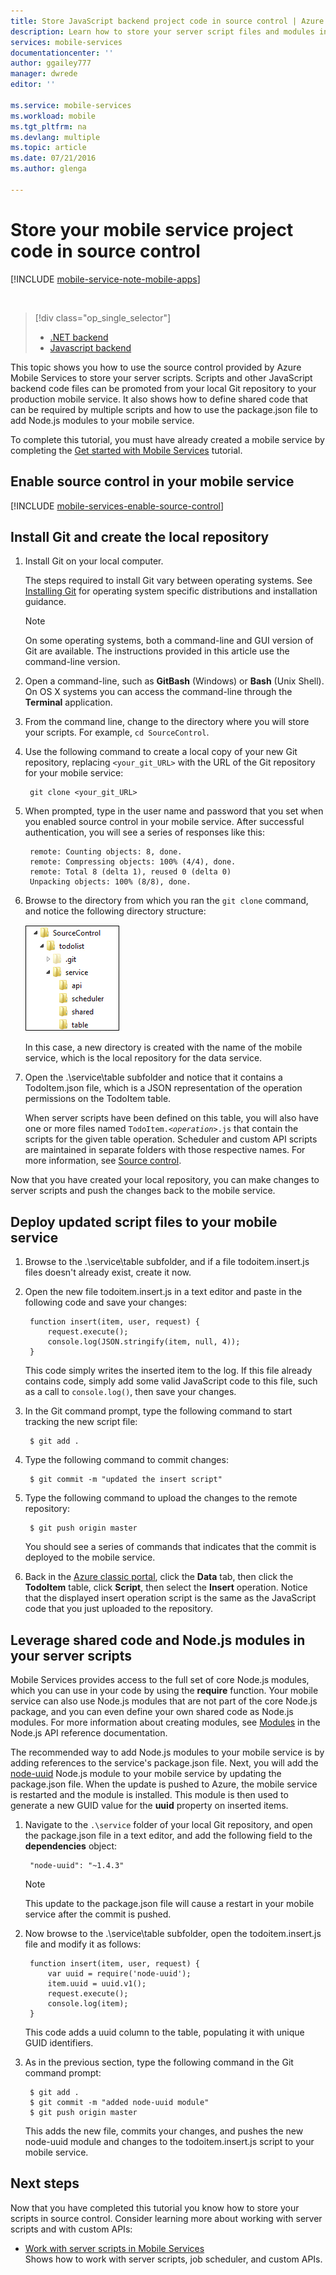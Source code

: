 ```yaml
---
title: Store JavaScript backend project code in source control | Azure Mobile Services
description: Learn how to store your server script files and modules in a local Git repo on your computer.
services: mobile-services
documentationcenter: ''
author: ggailey777
manager: dwrede
editor: ''

ms.service: mobile-services
ms.workload: mobile
ms.tgt_pltfrm: na
ms.devlang: multiple
ms.topic: article
ms.date: 07/21/2016
ms.author: glenga

---
```

# Store your mobile service project code in source control
[!INCLUDE [mobile-service-note-mobile-apps](../../includes/mobile-services-note-mobile-apps.md)]

&nbsp;

> [!div class="op_single_selector"]
> * [.NET backend](mobile-services-dotnet-backend-store-code-source-control.md)
> * [Javascript backend](mobile-services-store-scripts-source-control.md)
> 
> 

This topic shows you how to use the source control provided by Azure Mobile Services to store your server scripts. Scripts and other JavaScript backend code files can be promoted from your local Git repository to your production mobile service. It also shows how to define shared code that can be required by multiple scripts and how to use the package.json file to add Node.js modules to your mobile service.

To complete this tutorial, you must have already created a mobile service by completing the [Get started with Mobile Services] tutorial.

## <a name="enable-source-control"></a>Enable source control in your mobile service
[!INCLUDE [mobile-services-enable-source-control](../../includes/mobile-services-enable-source-control.md)]

## <a name="clone-repo"></a>Install Git and create the local repository
1. Install Git on your local computer.
   
    The steps required to install Git vary between operating systems. See [Installing Git] for operating system specific distributions and installation guidance.
   
   > [!NOTE]
   > On some operating systems, both a command-line and GUI version of Git are available. The instructions provided in this article use the command-line version.
   > 
   > 
2. Open a command-line, such as **GitBash** (Windows) or **Bash** (Unix Shell). On OS X systems you can access the command-line through the **Terminal** application.
3. From the command line, change to the directory where you will store your scripts. For example, `cd SourceControl`.
4. Use the following command to create a local copy of your new Git repository, replacing `<your_git_URL>` with the URL of the Git repository for your mobile service:
   
        git clone <your_git_URL>
5. When prompted, type in the user name and password that you set when you enabled source control in your mobile service. After successful authentication, you will see a series of responses like this:
   
        remote: Counting objects: 8, done.
        remote: Compressing objects: 100% (4/4), done.
        remote: Total 8 (delta 1), reused 0 (delta 0)
        Unpacking objects: 100% (8/8), done.
6. Browse to the directory from which you ran the `git clone` command, and notice the following directory structure:
   
    ![4][4]
   
    In this case, a new directory is created with the name of the mobile service, which is the local repository for the data service.
7. Open the .\service\table subfolder and notice that it contains a TodoItem.json file, which is a JSON representation of the operation permissions on the TodoItem table.
   
    When server scripts have been defined on this table, you will also have one or more files named <code>TodoItem._&lt;operation&gt;_.js</code> that contain the scripts for the given table operation. Scheduler and custom API scripts are maintained in separate folders with those respective names. For more information, see [Source control].

Now that you have created your local repository, you can make changes to server scripts and push the changes back to the mobile service.

## <a name="deploy-scripts"></a>Deploy updated script files to your mobile service
1. Browse to the .\service\table subfolder, and if a file todoitem.insert.js files doesn't already exist, create it now.
2. Open the new file todoitem.insert.js in a text editor and paste in the following code and save your changes:
   
        function insert(item, user, request) {
            request.execute();
            console.log(JSON.stringify(item, null, 4));
        }
   
    This code simply writes the inserted item to the log. If this file already contains code, simply add some valid JavaScript code to this file, such as a call to `console.log()`, then save your changes.
3. In the Git command prompt, type the following command to start tracking the new script file:
   
        $ git add .
4. Type the following command to commit changes:
   
        $ git commit -m "updated the insert script"
5. Type the following command to upload the changes to the remote repository:
   
        $ git push origin master
   
    You should see a series of commands that indicates that the commit is deployed to the mobile service.
6. Back in the [Azure classic portal], click the **Data** tab, then click the **TodoItem** table, click  **Script**, then select the **Insert** operation. Notice that the displayed insert operation script is the same as the JavaScript code that you just uploaded to the repository.

## <a name="use-npm"></a>Leverage shared code and Node.js modules in your server scripts
Mobile Services provides access to the full set of core Node.js modules, which you can use in your code by using the **require** function. Your mobile service can also use Node.js modules that are not part of the core Node.js package, and you can even define your own shared code as Node.js modules. For more information about creating modules, see [Modules] in the Node.js API reference documentation.

The recommended way to add Node.js modules to your mobile service is by adding references to the service's package.json file. Next, you will add the [node-uuid] Node.js module to your mobile service by updating the package.json file. When the update is pushed to Azure, the mobile service is restarted and the module is installed. This module is then used to generate a new GUID value for the **uuid** property on inserted items.

1. Navigate to the `.\service` folder of your local Git repository, and open the package.json file in a text editor, and add the following field to the **dependencies** object:
   
        "node-uuid": "~1.4.3"
   
   > [!NOTE]
   > This update to the package.json file will cause a restart in your mobile service after the commit is pushed.
   > 
   > 
2. Now browse to the .\service\table subfolder, open the todoitem.insert.js file and modify it as follows:
   
        function insert(item, user, request) {
            var uuid = require('node-uuid');
            item.uuid = uuid.v1();
            request.execute();
            console.log(item);
        }
   
    This code adds a uuid column to the table, populating it with unique GUID identifiers.
3. As in the previous section, type the following command in the Git command prompt:
   
        $ git add .
        $ git commit -m "added node-uuid module"
        $ git push origin master
   
    This adds the new file, commits your changes, and pushes the new node-uuid module and changes to the todoitem.insert.js script to your mobile service.

## <a name="next-steps"> </a>Next steps
Now that you have completed this tutorial you know how to store your scripts in source control. Consider learning more about working with server scripts and with custom APIs:

* [Work with server scripts in Mobile Services]
    <br/>Shows how to work with server scripts, job scheduler, and custom APIs.

<!-- Anchors. -->
[Enable source control in your mobile service]: #enable-source-control
[Install Git and create the local repository]: #clone-repo
[Deploy updated script files to your mobile service]: #deploy-scripts
[Leverage shared code and Node.js modules in your server scripts]: #use-npm

<!-- Images. -->
[4]: ./media/mobile-services-store-scripts-source-control/mobile-source-local-repo.png
[5]: ./media/mobile-services-store-scripts-source-control/mobile-portal-data-tables.png
[6]: ./media/mobile-services-store-scripts-source-control/mobile-insert-script-source-control.png

<!-- URLs. -->
[Git website]: http://git-scm.com
[Source control]: http://msdn.microsoft.com/library/windowsazure/c25aaede-c1f0-4004-8b78-113708761643
[Installing Git]: http://git-scm.com/book/en/Getting-Started-Installing-Git
[Get started with Mobile Services]: mobile-services-ios-get-started.md
[Work with server scripts in Mobile Services]: mobile-services-how-to-use-server-scripts.md
[Azure classic portal]: https://manage.windowsazure.com/
[Modules]: http://nodejs.org/api/modules.html
[node-uuid]: https://npmjs.org/package/node-uuid
